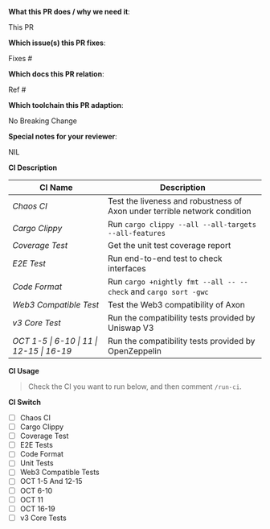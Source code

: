 <!--  Thanks for sending a pull request! -->
<!--  Have I run `make ci`? -->

**What this PR does / why we need it**:

This PR

**Which issue(s) this PR fixes**:
<!--
*Automatically closes linked issue when PR is merged.
Usage: `Fixes #<issue number>`, or `Fixes (paste link of issue)`.
-->
Fixes #

**Which docs this PR relation**:

Ref #

**Which toolchain this PR adaption**:

No Breaking Change

**Special notes for your reviewer**:

NIL

**CI Description**

| CI Name                                   | Description                                                     |
| ----------------------------------------- | --------------------------------------------------------------- |
| *Chaos CI*                                | Test the liveness and robustness of Axon under terrible network condition    |
| *Cargo Clippy*                            | Run `cargo clippy --all --all-targets --all-features`      |
| *Coverage Test*                           | Get the unit test coverage report                             |
| *E2E Test*                                | Run end-to-end test to check interfaces                         |
| *Code Format*                             | Run `cargo +nightly fmt --all -- --check` and `cargo sort -gwc`     |
| *Web3 Compatible Test*                    | Test the Web3 compatibility of Axon                               |
| *v3 Core Test*                            | Run the compatibility tests provided by Uniswap V3             |
| *OCT 1-5 \| 6-10 \| 11 \| 12-15 \| 16-19* | Run the compatibility tests provided by OpenZeppelin           |

**CI Usage**

> Check the CI you want to run below, and then comment `/run-ci`.

**CI Switch**

- [ ] Chaos CI
- [ ] Cargo Clippy
- [ ] Coverage Test
- [ ] E2E Tests
- [ ] Code Format
- [ ] Unit Tests
- [ ] Web3 Compatible Tests
- [ ] OCT 1-5 And 12-15
- [ ] OCT 6-10
- [ ] OCT 11
- [ ] OCT 16-19
- [ ] v3 Core Tests
